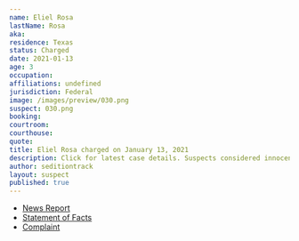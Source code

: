 ```yaml
---
name: Eliel Rosa
lastName: Rosa
aka:
residence: Texas
status: Charged
date: 2021-01-13
age: 3
occupation:
affiliations: undefined
jurisdiction: Federal
image: /images/preview/030.png
suspect: 030.png
booking:
courtroom:
courthouse:
quote:
title: Eliel Rosa charged on January 13, 2021
description: Click for latest case details. Suspects considered innocent until proven guilty.
author: seditiontrack
layout: suspect
published: true
---
```

- [News Report](https://www.kiiitv.com/article/news/local/jenny-cudd-fbi-arrested/513-fb4ff454-3bf0-4648-8983-660ec8f2601e)
- [Statement of Facts](https://www.scribd.com/document/490745903/Jenny-Cudd-and-Eliel-Rosa-Statement-of-Facts)
- [Complaint](https://www.justice.gov/opa/page/file/1353431/download)
